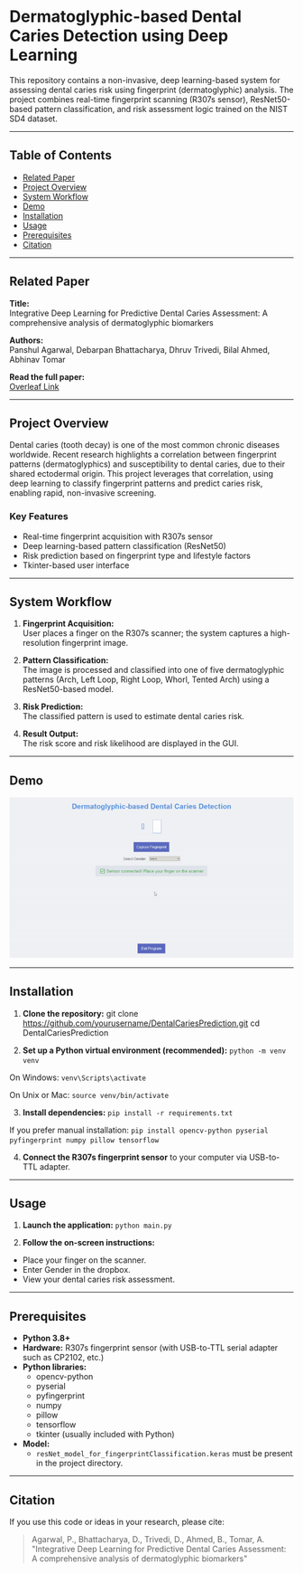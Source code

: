# Dermatoglyphic-based Dental Caries Detection using Deep Learning

This repository contains a non-invasive, deep learning-based system for assessing dental caries risk using fingerprint (dermatoglyphic) analysis. The project combines real-time fingerprint scanning (R307s sensor), ResNet50-based pattern classification, and risk assessment logic trained on the NIST SD4 dataset.

---

## Table of Contents

- [Related Paper](#related-paper)
- [Project Overview](#project-overview)
- [System Workflow](#system-workflow)
- [Demo](#demo)
- [Installation](#installation)
- [Usage](#usage)
- [Prerequisites](#prerequisites)
- [Citation](#citation)

---

## Related Paper

**Title:**  
Integrative Deep Learning for Predictive Dental Caries Assessment: A comprehensive analysis of dermatoglyphic biomarkers

**Authors:**  
Panshul Agarwal, Debarpan Bhattacharya, Dhruv Trivedi, Bilal Ahmed, Abhinav Tomar

**Read the full paper:**  
[Overleaf Link](https://www.overleaf.com/read/gzjnfpkxcjxn#39e715)

---
## Project Overview

Dental caries (tooth decay) is one of the most common chronic diseases worldwide. Recent research highlights a correlation between fingerprint patterns (dermatoglyphics) and susceptibility to dental caries, due to their shared ectodermal origin. This project leverages that correlation, using deep learning to classify fingerprint patterns and predict caries risk, enabling rapid, non-invasive screening.

### Key Features

- Real-time fingerprint acquisition with R307s sensor
- Deep learning-based pattern classification (ResNet50)
- Risk prediction based on fingerprint type and lifestyle factors
- Tkinter-based user interface

---

## System Workflow

1. **Fingerprint Acquisition:**  
   User places a finger on the R307s scanner; the system captures a high-resolution fingerprint image.

2. **Pattern Classification:**  
   The image is processed and classified into one of five dermatoglyphic patterns (Arch, Left Loop, Right Loop, Whorl, Tented Arch) using a ResNet50-based model.

3. **Risk Prediction:**  
   The classified pattern is used to estimate dental caries risk.

4. **Result Output:**  
   The risk score and risk likelihood are displayed in the GUI.

---

## Demo

![Demo of Dermatoglyphic-based Dental Caries Detection](tutorial.gif)


---

## Installation

1. **Clone the repository:**
git clone https://github.com/yourusername/DentalCariesPrediction.git
cd DentalCariesPrediction



2. **Set up a Python virtual environment (recommended):**
```python -m venv venv```

On Windows:
```venv\Scripts\activate```

On Unix or Mac:
```source venv/bin/activate```



3. **Install dependencies:**
```pip install -r requirements.txt```


If you prefer manual installation:
```pip install opencv-python pyserial pyfingerprint numpy pillow tensorflow```



4. **Connect the R307s fingerprint sensor** to your computer via USB-to-TTL adapter.

---

## Usage

1. **Launch the application:**
```python main.py```


2. **Follow the on-screen instructions:**
- Place your finger on the scanner.
- Enter Gender in the dropbox.
- View your dental caries risk assessment.

---

## Prerequisites

- **Python 3.8+**
- **Hardware:** R307s fingerprint sensor (with USB-to-TTL serial adapter such as CP2102, etc.)
- **Python libraries:**
  - opencv-python
  - pyserial
  - pyfingerprint
  - numpy
  - pillow
  - tensorflow
  - tkinter (usually included with Python)
- **Model:**  
  - `resNet_model_for_fingerprintClassification.keras` must be present in the project directory.

---

## Citation

If you use this code or ideas in your research, please cite:
> Agarwal, P., Bhattacharya, D., Trivedi, D., Ahmed, B., Tomar, A.  
> "Integrative Deep Learning for Predictive Dental Caries Assessment: A comprehensive analysis of dermatoglyphic biomarkers"
